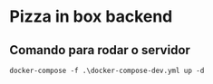 # Pizza in box backend

## Comando para rodar o servidor

    docker-compose -f .\docker-compose-dev.yml up -d